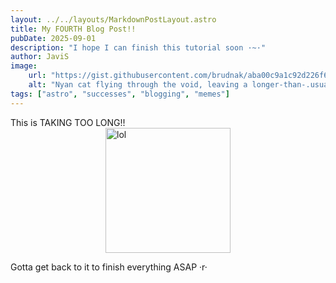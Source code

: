 ```yaml
---
layout: ../../layouts/MarkdownPostLayout.astro
title: My FOURTH Blog Post!!
pubDate: 2025-09-01
description: "I hope I can finish this tutorial soon ·~·"
author: JaviS
image:
    url: "https://gist.githubusercontent.com/brudnak/aba00c9a1c92d226f68e8ad8ba1e0a40/raw/e1e4a92f6072d15014f19aa8903d24a1ac0c41a4/nyan-cat.gif"
    alt: "Nyan cat flying through the void, leaving a longer-than-.usual rainbow trail."
tags: ["astro", "successes", "blogging", "memes"]
---
```

This is TAKING TOO LONG!! ![lol](https://media1.tenor.com/m/b4iE8n5l6t4AAAAC/jackenstein-deltarune.gif)

<!--Anyways, I just gotta continue and try not to distract myself too much.
I'll work it out, I've got no doubt :)-->
Gotta get back to it to finish everything ASAP ·r·
<style>
    img[alt=lol] {
        display: block;
        margin-left: auto;
        margin-right: auto;
        max-width: 80%;
        width: 200px;
    }
</style>